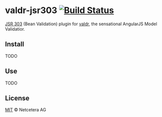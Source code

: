 valdr-jsr303 [![Build Status](https://buildhive.cloudbees.com/job/netceteragroup/job/valdr-jsr303/badge/icon)](https://buildhive.cloudbees.com/job/netceteragroup/job/valdr-jsr303/)
============

[JSR 303](http://beanvalidation.org/) (Bean Validation) plugin for [valdr](https://github.com/netceteragroup/valdr), the sensational AngularJS Model Validatior.

## Install

TODO

## Use

TODO

## License

[MIT](http://opensource.org/licenses/MIT) © Netcetera AG
